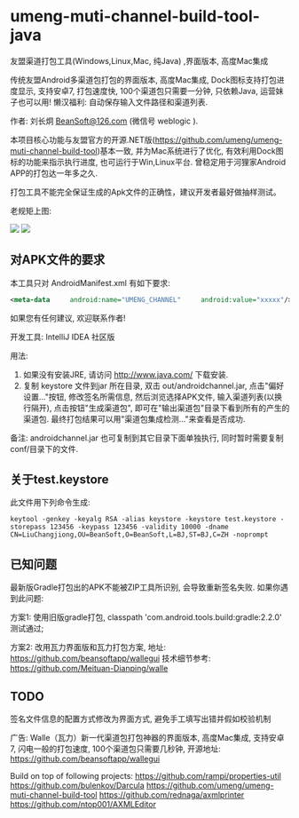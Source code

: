 # umeng-muti-channel-build-tool-java
友盟渠道打包工具(Windows,Linux,Mac, 纯Java) ,界面版本, 高度Mac集成

传统友盟Android多渠道包打包的界面版本, 高度Mac集成, Dock图标支持打包进度显示, 支持安卓7, 打包速度快, 100个渠道包只需要一分钟, 只依赖Java, 运营妹子也可以用! 懒汉福利: 自动保存输入文件路径和渠道列表.

作者: 刘长炯 BeanSoft@126.com (微信号 weblogic ). 

本项目核心功能与友盟官方的开源.NET版(https://github.com/umeng/umeng-muti-channel-build-tool)基本一致, 并为Mac系统进行了优化, 
有效利用Dock图标的功能来指示执行进度, 也可运行于Win,Linux平台. 曾稳定用于河狸家Android APP的打包达一年多之久.

打包工具不能完全保证生成的Apk文件的正确性，建议开发者最好做抽样测试。

老规矩上图:

<img src="https://raw.githubusercontent.com/beansoftapp/umeng-muti-channel-build-tool-java/master/screenshot/screenshot.png" width="">

<img src="https://raw.githubusercontent.com/beansoftapp/wallegui/master/screenshot/walle_dock.png">

## 对APK文件的要求
本工具只对 AndroidManifest.xml 有如下要求:

```xml
<meta-data     android:name="UMENG_CHANNEL"     android:value="xxxxx"/>
```

如果您有任何建议, 欢迎联系作者!

开发工具: IntelliJ IDEA 社区版

用法:<br>
1. 如果没有安装JRE, 请访问 http://www.java.com/ 下载安装.<br>
2. 复制 keystore 文件到jar 所在目录, 双击 out/androidchannel.jar, 点击"偏好设置..."按钮,
修改签名所需信息, 然后浏览选择APK文件, 输入渠道列表(以换行隔开), 点击按钮"生成渠道包", 即可在"输出渠道包"目录下看到所有的产生的渠道包. 最终打包结果可以用"渠道包集成检测..."来查看是否成功.

备注: androidchannel.jar 也可复制到其它目录下面单独执行, 同时暂时需要复制conf/目录下的文件.

## 关于test.keystore
此文件用下列命令生成:
```
keytool -genkey -keyalg RSA -alias keystore -keystore test.keystore -storepass 123456 -keypass 123456 -validity 10000 -dname CN=LiuChangjiong,OU=BeanSoft,O=BeanSoft,L=BJ,ST=BJ,C=ZH -noprompt
```
## 已知问题
最新版Gradle打包出的APK不能被ZIP工具所识别, 会导致重新签名失败. 如果你遇到此问题:

方案1: 使用旧版gradle打包, classpath 'com.android.tools.build:gradle:2.2.0' 测试通过;

方案2: 改用瓦力界面版和瓦力打包方案, 地址: https://github.com/beansoftapp/wallegui 技术细节参考: https://github.com/Meituan-Dianping/walle

## TODO
签名文件信息的配置方式修改为界面方式, 避免手工填写出错并假如校验机制

广告: Walle（瓦力）新一代渠道包打包神器的界面版本, 高度Mac集成, 支持安卓7, 闪电一般的打包速度, 100个渠道包只需要几秒钟, 开源地址: https://github.com/beansoftapp/wallegui

Build on top of following projects:
https://github.com/rampi/properties-util
https://github.com/bulenkov/Darcula
https://github.com/umeng/umeng-muti-channel-build-tool
https://github.com/rednaga/axmlprinter
https://github.com/ntop001/AXMLEditor